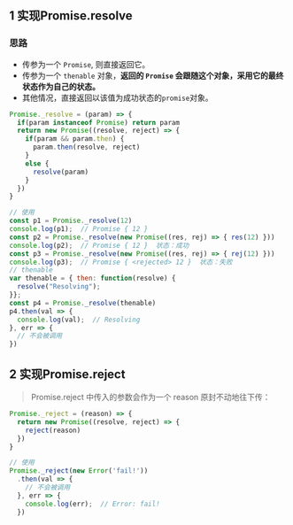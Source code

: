 ## 1 实现Promise.resolve
### 思路
- 传参为一个 `Promise`, 则直接返回它。
- 传参为一个 `thenable` 对象，**返回的 `Promise` 会跟随这个对象，采用它的最终状态作为自己的状态。**
- 其他情况，直接返回以该值为成功状态的`promise`对象。

```js
Promise._resolve = (param) => {
  if(param instanceof Promise) return param
  return new Promise((resolve, reject) => {
    if(param && param.then) {
      param.then(resolve, reject)
    }
    else {
      resolve(param)
    }
  })
}

// 使用
const p1 = Promise._resolve(12)
console.log(p1);  // Promise { 12 }
const p2 = Promise._resolve(new Promise((res, rej) => { res(12) }))
console.log(p2);  // Promise { 12 }  状态：成功
const p3 = Promise._resolve(new Promise((res, rej) => { rej(12) }))
console.log(p3);  // Promise { <rejected> 12 }  状态：失败
// thenable
var thenable = { then: function(resolve) {
  resolve("Resolving");
}};
const p4 = Promise._resolve(thenable)
p4.then(val => {
  console.log(val);  // Resolving
}, err => {
  // 不会被调用
})
```

## 2 实现Promise.reject
> Promise.reject 中传入的参数会作为一个 reason 原封不动地往下传：
```js
Promise._reject = (reason) => {
  return new Promise((resolve, reject) => {
    reject(reason)
  })
}

// 使用
Promise._reject(new Error('fail!'))
  .then(val => {
    // 不会被调用
  }, err => {
    console.log(err);  // Error: fail!
  })
```